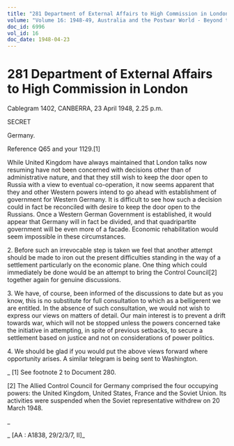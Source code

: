 ```yaml
---
title: "281 Department of External Affairs to High Commission in London"
volume: "Volume 16: 1948-49, Australia and the Postwar World - Beyond the Region"
doc_id: 6996
vol_id: 16
doc_date: 1948-04-23
---
```


# 281 Department of External Affairs to High Commission in London

Cablegram 1402, CANBERRA, 23 April 1948, 2.25 p.m.

SECRET

Germany.

Reference Q65 and your 1129.[1]

While United Kingdom have always maintained that London talks now resuming have not been concerned with decisions other than of administrative nature, and that they still wish to keep the door open to Russia with a view to eventual co-operation, it now seems apparent that they and other Western powers intend to go ahead with establishment of government for Western Germany. It is difficult to see how such a decision could in fact be reconciled with desire to keep the door open to the Russians. Once a Western German Government is established, it would appear that Germany will in fact be divided, and that quadripartite government will be even more of a facade. Economic rehabilitation would seem impossible in these circumstances.

2\. Before such an irrevocable step is taken we feel that another attempt should be made to iron out the present difficulties standing in the way of a settlement particularly on the economic plane. One thing which could immediately be done would be an attempt to bring the Control Council[2] together again for genuine discussions.

3\. We have, of course, been informed of the discussions to date but as you know, this is no substitute for full consultation to which as a belligerent we are entitled. In the absence of such consultation, we would not wish to express our views on matters of detail. Our main interest is to prevent a drift towards war, which will not be stopped unless the powers concerned take the initiative in attempting, in spite of previous setbacks, to secure a settlement based on justice and not on considerations of power politics.

4\. We should be glad if you would put the above views forward where opportunity arises. A similar telegram is being sent to Washington.

_ [1] See footnote 2 to Document 280.

[2] The Allied Control Council for Germany comprised the four occupying powers: the United Kingdom, United States, France and the Soviet Union. Its activities were suspended when the Soviet representative withdrew on 20 March 1948.

_

_ [AA : A1838, 29/2/3/7, II]_
